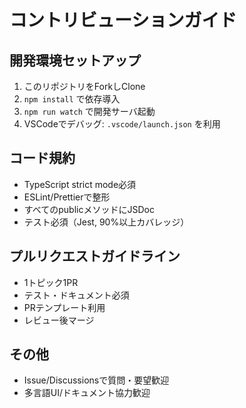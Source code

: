 # コントリビューションガイド

<!-- Generated by Copilot -->

## 開発環境セットアップ
1. このリポジトリをForkしClone
2. `npm install` で依存導入
3. `npm run watch` で開発サーバ起動
4. VSCodeでデバッグ: `.vscode/launch.json` を利用

## コード規約
- TypeScript strict mode必須
- ESLint/Prettierで整形
- すべてのpublicメソッドにJSDoc
- テスト必須（Jest, 90%以上カバレッジ）

## プルリクエストガイドライン
- 1トピック1PR
- テスト・ドキュメント必須
- PRテンプレート利用
- レビュー後マージ

## その他
- Issue/Discussionsで質問・要望歓迎
- 多言語UI/ドキュメント協力歓迎
